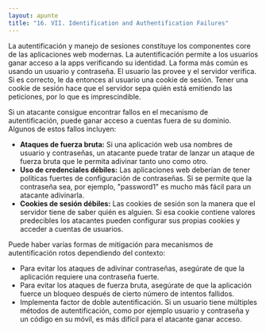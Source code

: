 ```yaml
---
layout: apunte
title: "16. VII. Identification and Authentification Failures"
---
```


La autentificación y manejo de sesiones constituye los componentes core de las aplicaciones web modernas. La autentificación permite a los usuarios ganar acceso a la apps verificando su identidad. La forma más común es usando un usuario y contraseña. El usuario las provee y el servidor verifica. Si es correcto, le da entonces al usuario una cookie de sesión. Tener una cookie de sesión hace que el servidor sepa quién está emitiendo las peticiones, por lo que es imprescindible.

Si un atacante consigue encontrar fallos en el mecanismo de autentificación, puede ganar acceso a cuentas fuera de su dominio. Algunos de estos fallos incluyen:

- **Ataques de fuerza bruta:** Si una aplicación web usa nombres de usuario y contraseñas, un atacante puede tratar de lanzar un ataque de fuerza bruta que le permita adivinar tanto uno como otro.
- **Uso de credenciales débiles:** Las aplicaciones web deberían de tener políticas fuertes de configuración de contraseñas. Si se permite que la contraseña sea, por ejemplo, "password1" es mucho más fácil para un atacante adivinarla.
- **Cookies de sesión débiles:** Las cookies de sesión son la manera que el servidor tiene de saber quién es alguien. Si esa cookie contiene valores predecibles los atacantes pueden configurar sus propias cookies y acceder a cuentas de usuarios.

Puede haber varias formas de mitigación para mecanismos de autentificación rotos dependiendo del contexto:

- Para evitar los ataques de adivinar contraseñas, asegúrate de que la aplicación requiere una contraseña fuerte.
- Para evitar los ataques de fuerza bruta, asegúrate de que la aplicación fuerce un bloqueo después de cierto número de intentos fallidos.
- Implementa factor de doble autentificación. Si un usuario tiene múltiples métodos de autentificación, como por ejemplo usuario y contraseña y un código en su móvil, es más difícil para el atacante ganar acceso.